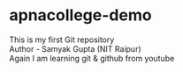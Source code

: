 # apnacollege-demo
This is my first Git repository
<br>
Author - Samyak Gupta (NIT Raipur)
<br>
Again I am learning git & github from youtube